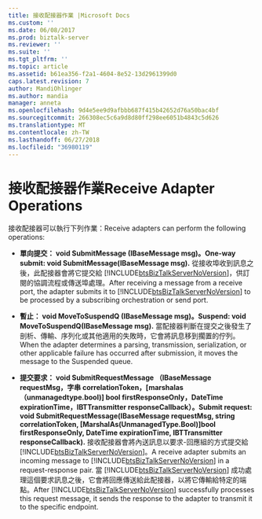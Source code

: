 ```yaml
---
title: 接收配接器作業 |Microsoft Docs
ms.custom: ''
ms.date: 06/08/2017
ms.prod: biztalk-server
ms.reviewer: ''
ms.suite: ''
ms.tgt_pltfrm: ''
ms.topic: article
ms.assetid: b61ea356-f2a1-4604-8e52-13d2961399d0
caps.latest.revision: 7
author: MandiOhlinger
ms.author: mandia
manager: anneta
ms.openlocfilehash: 9d4e5ee9d9afbbb687f415b42652d76a50bac4bf
ms.sourcegitcommit: 266308ec5c6a9d8d80ff298ee6051b4843c5d626
ms.translationtype: MT
ms.contentlocale: zh-TW
ms.lasthandoff: 06/27/2018
ms.locfileid: "36980119"
---
```

# <a name="receive-adapter-operations"></a><span data-ttu-id="096ff-102">接收配接器作業</span><span class="sxs-lookup"><span data-stu-id="096ff-102">Receive Adapter Operations</span></span>
<span data-ttu-id="096ff-103">接收配接器可以執行下列作業：</span><span class="sxs-lookup"><span data-stu-id="096ff-103">Receive adapters can perform the following operations:</span></span>  

- <span data-ttu-id="096ff-104">**單向提交： void SubmitMessage (IBaseMessage msg)。**</span><span class="sxs-lookup"><span data-stu-id="096ff-104">**One-way submit: void SubmitMessage(IBaseMessage msg).**</span></span> <span data-ttu-id="096ff-105">從接收埠收到訊息之後，此配接器會將它提交給 [!INCLUDE[btsBizTalkServerNoVersion](../includes/btsbiztalkservernoversion-md.md)]，供訂閱的協調流程或傳送埠處理。</span><span class="sxs-lookup"><span data-stu-id="096ff-105">After receiving a message from a receive port, the adapter submits it to [!INCLUDE[btsBizTalkServerNoVersion](../includes/btsbiztalkservernoversion-md.md)] to be processed by a subscribing orchestration or send port.</span></span>  

- <span data-ttu-id="096ff-106">**暫止： void MoveToSuspendQ (IBaseMessage msg)。**</span><span class="sxs-lookup"><span data-stu-id="096ff-106">**Suspend: void MoveToSuspendQ(IBaseMessage msg).**</span></span> <span data-ttu-id="096ff-107">當配接器判斷在提交之後發生了剖析、傳輸、序列化或其他適用的失敗時，它會將訊息移到擱置的佇列。</span><span class="sxs-lookup"><span data-stu-id="096ff-107">When the adapter determines a parsing, transmission, serialization, or other applicable failure has occurred after submission, it moves the message to the Suspended queue.</span></span>  

- <span data-ttu-id="096ff-108">**提交要求： void SubmitRequestMessage （IBaseMessage requestMsg，字串 correlationToken，[marshalas （unmanagedtype.bool)] bool firstResponseOnly，DateTime expirationTime，IBTTransmitter responseCallback）。**</span><span class="sxs-lookup"><span data-stu-id="096ff-108">**Submit request: void SubmitRequestMessage(IBaseMessage requestMsg, string correlationToken, [MarshalAs(UnmanagedType.Bool)]bool firstResponseOnly, DateTime expirationTime, IBTTransmitter responseCallback).**</span></span> <span data-ttu-id="096ff-109">接收配接器會將內送訊息以要求-回應組的方式提交給 [!INCLUDE[btsBizTalkServerNoVersion](../includes/btsbiztalkservernoversion-md.md)]。</span><span class="sxs-lookup"><span data-stu-id="096ff-109">A receive adapter submits an incoming message to [!INCLUDE[btsBizTalkServerNoVersion](../includes/btsbiztalkservernoversion-md.md)] in a request-response pair.</span></span> <span data-ttu-id="096ff-110">當 [!INCLUDE[btsBizTalkServerNoVersion](../includes/btsbiztalkservernoversion-md.md)] 成功處理這個要求訊息之後，它會將回應傳送給此配接器，以將它傳輸給特定的端點。</span><span class="sxs-lookup"><span data-stu-id="096ff-110">After [!INCLUDE[btsBizTalkServerNoVersion](../includes/btsbiztalkservernoversion-md.md)] successfully processes this request message, it sends the response to the adapter to transmit it to the specific endpoint.</span></span>
